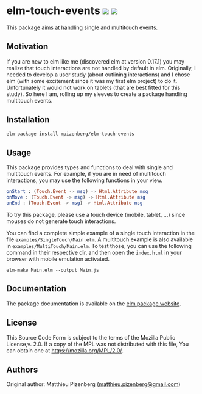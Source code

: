 # elm-touch-events [![][badge-doc]][doc] [![][badge-license]][license]

[badge-doc]: https://img.shields.io/badge/documentation-latest-yellow.svg?style=flat-square
[doc]: http://package.elm-lang.org/packages/mpizenberg/elm-touch-events/latest
[badge-license]: https://img.shields.io/badge/license-MPL%202.0-blue.svg?style=flat-square
[license]: https://www.mozilla.org/en-US/MPL/2.0/

This package aims at handling single and multitouch events.

## Motivation

If you are new to elm like me (discovered elm at version 0.17.1)
you may realize that touch interactions are not handled by default in elm.
Originally, I needed to develop a user study (about outlining interactions)
and I chose elm (with some excitement since it was my first elm project)
to do it.
Unfortunately it would not work on tablets (that are best fitted for this study).
So here I am, rolling up my sleeves to create a package handling multitouch events.

## Installation

```bash
elm-package install mpizenberg/elm-touch-events
```

## Usage

This package provides types and functions to deal with single and multitouch events.
For example, if you are in need of multitouch interactions,
you may use the following functions in your view.

```elm
onStart : (Touch.Event -> msg) -> Html.Attribute msg
onMove : (Touch.Event -> msg) -> Html.Attribute msg
onEnd : (Touch.Event -> msg) -> Html.Attribute msg
```

To try this package, please use a touch device (mobile, tablet, ...)
since mouses do not generate touch interactions.

You can find a complete simple example of a single touch interaction
in the file `examples/SingleTouch/Main.elm`.
A multitouch example is also available in `examples/MultiTouch/Main.elm`.
To test those, you can use the following command in their respective dir,
and then open the `index.html` in your browser with mobile emulation
activated.

```shell
elm-make Main.elm --output Main.js
```

## Documentation

The package documentation is available on the [elm package website][doc].

## License

This Source Code Form is subject to the terms of the Mozilla Public License,v. 2.0.
If a copy of the MPL was not distributed with this file,
You can obtain one at https://mozilla.org/MPL/2.0/.

## Authors

Original author: Matthieu Pizenberg (matthieu.pizenberg@gmail.com)
